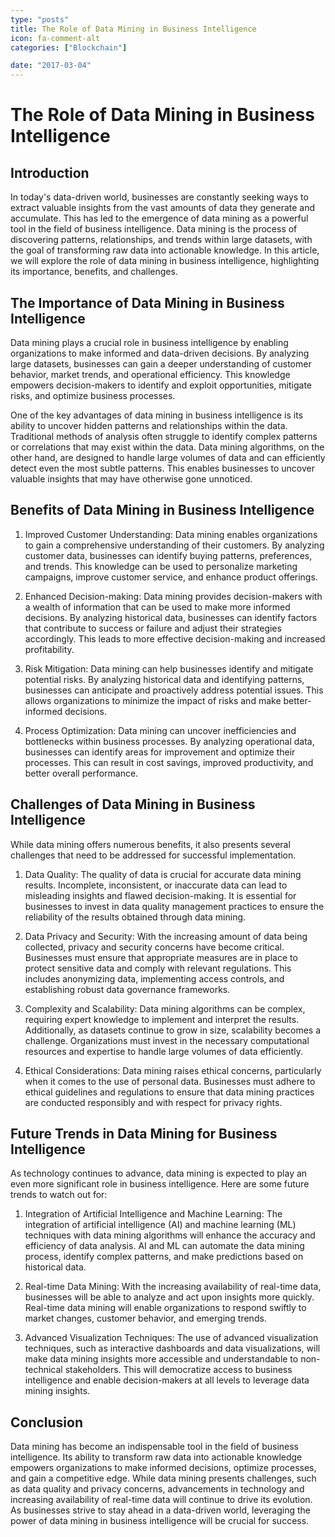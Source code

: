 ```yaml
---
type: "posts"
title: The Role of Data Mining in Business Intelligence
icon: fa-comment-alt
categories: ["Blockchain"]

date: "2017-03-04"
---
```




# The Role of Data Mining in Business Intelligence

## Introduction

In today's data-driven world, businesses are constantly seeking ways to extract valuable insights from the vast amounts of data they generate and accumulate. This has led to the emergence of data mining as a powerful tool in the field of business intelligence. Data mining is the process of discovering patterns, relationships, and trends within large datasets, with the goal of transforming raw data into actionable knowledge. In this article, we will explore the role of data mining in business intelligence, highlighting its importance, benefits, and challenges.

## The Importance of Data Mining in Business Intelligence

Data mining plays a crucial role in business intelligence by enabling organizations to make informed and data-driven decisions. By analyzing large datasets, businesses can gain a deeper understanding of customer behavior, market trends, and operational efficiency. This knowledge empowers decision-makers to identify and exploit opportunities, mitigate risks, and optimize business processes.

One of the key advantages of data mining in business intelligence is its ability to uncover hidden patterns and relationships within the data. Traditional methods of analysis often struggle to identify complex patterns or correlations that may exist within the data. Data mining algorithms, on the other hand, are designed to handle large volumes of data and can efficiently detect even the most subtle patterns. This enables businesses to uncover valuable insights that may have otherwise gone unnoticed.

## Benefits of Data Mining in Business Intelligence

1. Improved Customer Understanding: Data mining enables organizations to gain a comprehensive understanding of their customers. By analyzing customer data, businesses can identify buying patterns, preferences, and trends. This knowledge can be used to personalize marketing campaigns, improve customer service, and enhance product offerings.

2. Enhanced Decision-making: Data mining provides decision-makers with a wealth of information that can be used to make more informed decisions. By analyzing historical data, businesses can identify factors that contribute to success or failure and adjust their strategies accordingly. This leads to more effective decision-making and increased profitability.

3. Risk Mitigation: Data mining can help businesses identify and mitigate potential risks. By analyzing historical data and identifying patterns, businesses can anticipate and proactively address potential issues. This allows organizations to minimize the impact of risks and make better-informed decisions.

4. Process Optimization: Data mining can uncover inefficiencies and bottlenecks within business processes. By analyzing operational data, businesses can identify areas for improvement and optimize their processes. This can result in cost savings, improved productivity, and better overall performance.

## Challenges of Data Mining in Business Intelligence

While data mining offers numerous benefits, it also presents several challenges that need to be addressed for successful implementation.

1. Data Quality: The quality of data is crucial for accurate data mining results. Incomplete, inconsistent, or inaccurate data can lead to misleading insights and flawed decision-making. It is essential for businesses to invest in data quality management practices to ensure the reliability of the results obtained through data mining.

2. Data Privacy and Security: With the increasing amount of data being collected, privacy and security concerns have become critical. Businesses must ensure that appropriate measures are in place to protect sensitive data and comply with relevant regulations. This includes anonymizing data, implementing access controls, and establishing robust data governance frameworks.

3. Complexity and Scalability: Data mining algorithms can be complex, requiring expert knowledge to implement and interpret the results. Additionally, as datasets continue to grow in size, scalability becomes a challenge. Organizations must invest in the necessary computational resources and expertise to handle large volumes of data efficiently.

4. Ethical Considerations: Data mining raises ethical concerns, particularly when it comes to the use of personal data. Businesses must adhere to ethical guidelines and regulations to ensure that data mining practices are conducted responsibly and with respect for privacy rights.

## Future Trends in Data Mining for Business Intelligence

As technology continues to advance, data mining is expected to play an even more significant role in business intelligence. Here are some future trends to watch out for:

1. Integration of Artificial Intelligence and Machine Learning: The integration of artificial intelligence (AI) and machine learning (ML) techniques with data mining algorithms will enhance the accuracy and efficiency of data analysis. AI and ML can automate the data mining process, identify complex patterns, and make predictions based on historical data.

2. Real-time Data Mining: With the increasing availability of real-time data, businesses will be able to analyze and act upon insights more quickly. Real-time data mining will enable organizations to respond swiftly to market changes, customer behavior, and emerging trends.

3. Advanced Visualization Techniques: The use of advanced visualization techniques, such as interactive dashboards and data visualizations, will make data mining insights more accessible and understandable to non-technical stakeholders. This will democratize access to business intelligence and enable decision-makers at all levels to leverage data mining insights.

## Conclusion

Data mining has become an indispensable tool in the field of business intelligence. Its ability to transform raw data into actionable knowledge empowers organizations to make informed decisions, optimize processes, and gain a competitive edge. While data mining presents challenges, such as data quality and privacy concerns, advancements in technology and increasing availability of real-time data will continue to drive its evolution. As businesses strive to stay ahead in a data-driven world, leveraging the power of data mining in business intelligence will be crucial for success.